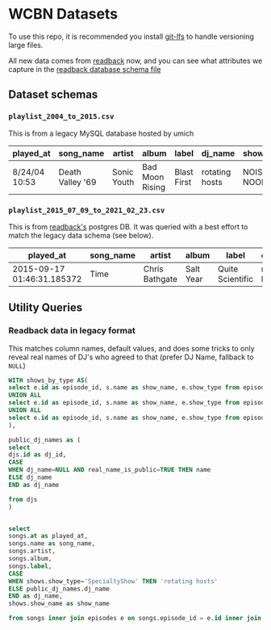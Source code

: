 # WCBN Datasets

To use this repo, it is recommended you install [git-lfs](https://git-lfs.github.com/) to handle versioning large files.

All new data comes from [readback](https://www.github.com/wcbn/readback) now, and you can see what attributes we capture in the [readback database schema file](https://github.com/wcbn/readback/blob/master/db/schema.rb)

## Dataset schemas

### `playlist_2004_to_2015.csv`

This is from a legacy MySQL database hosted by umich

| played_at     | song_name        | artist      | album           | label       | dj_name        | show_name       |
| ------------- | ---------------- | ----------- | --------------- | ----------- | -------------- | --------------- |
| 8/24/04 10:53 | Death Valley '69 | Sonic Youth | Bad Moon Rising | Blast First | rotating hosts | NOISE 'TIL NOON |

### `playlist_2015_07_09_to_2021_02_23.csv`

This is from [readback's](https://www.github.com/wcbn/readback) postgres DB. It was queried with a best effort to match the legacy data schema (see below).

| played_at                  | song_name | artist         | album     | label            | dj_name        | show_name            |
| -------------------------- | --------- | -------------- | --------- | ---------------- | -------------- | -------------------- |
| 2015-09-17 01:46:31.185372 | Time      | Chris Bathgate | Salt Year | Quite Scientific | rotating hosts | The Local Music Show |

## Utility Queries

### Readback data in legacy format

This matches column names, default values, and does some tricks to only reveal real names of DJ's who agreed to that (prefer DJ Name, fallback to `NULL`)

```sql
WITH shows_by_type AS(
select e.id as episode_id, s.name as show_name, e.show_type from episodes e join freeform_shows s on s.id = e.show_id where e.show_type = 'FreeformShow'
UNION ALL
select e.id as episode_id, s.name as show_name, e.show_type from episodes e join specialty_shows s on s.id = e.show_id where e.show_type = 'SpecialtyShow'
UNION ALL
select e.id as episode_id, s.name as show_name, e.show_type from episodes e join talk_shows s on s.id = e.show_id where e.show_type = 'TalkShow'
),

public_dj_names as (
select
djs.id as dj_id,
CASE
WHEN dj_name=NULL AND real_name_is_public=TRUE THEN name
ELSE dj_name
END as dj_name

from djs
)


select
songs.at as played_at,
songs.name as song_name,
songs.artist,
songs.album,
songs.label,
CASE
WHEN shows.show_type='SpecialtyShow' THEN 'rotating hosts'
ELSE public_dj_names.dj_name
END as dj_name,
shows.show_name as show_name

from songs inner join episodes e on songs.episode_id = e.id inner join public_dj_names on e.dj_id = public_dj_names.dj_id join shows_by_type shows on e.id = shows.episode_id order by songs.at ;
```
